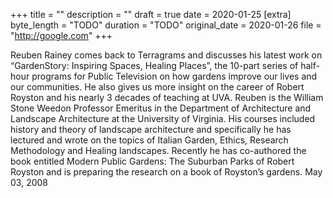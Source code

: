 +++
title = ""
description = ""
draft = true
date = 2020-01-25
[extra]
byte_length = "TODO"
duration = "TODO"
original_date = 2020-01-26
file = "http://google.com"
+++

Reuben Rainey comes back to Terragrams and discusses his latest work on “GardenStory: Inspiring Spaces, Healing Places”, the 10-part series of half-hour programs for Public Television on how gardens improve our lives and our communities. He also gives us more insight on the career of Robert Royston and his nearly 3 decades of teaching at UVA. Reuben is the William Stone Weedon Professor Emeritus in the Department of Architecture and Landscape Architecture at the University of Virginia. His courses included history and theory of landscape architecture and specifically he has lectured and wrote on the topics of Italian Garden, Ethics, Research Methodology and Healing landscapes. Recently he has co-authored the book entitled Modern Public Gardens: The Suburban Parks of Robert Royston and is preparing the research on a book of Royston’s gardens. May 03, 2008
